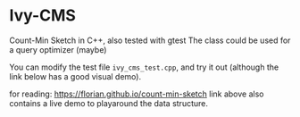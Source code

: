 # Ivy-CMS


Count-Min Sketch in C++, also tested with gtest
The class could be used for a query optimizer (maybe)

You can modify the test file ```ivy_cms_test.cpp```, and try it out (although the link below has a good visual demo).

for reading:
https://florian.github.io/count-min-sketch
link above also contains a live demo to playaround the data structure.
